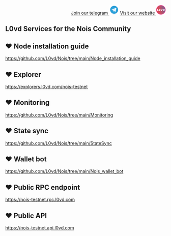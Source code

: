 

<p style="font-size:14px" align="right">
<a href="https://t.me/L0vd_staking" target="_blank">Join our telegram <img src="https://raw.githubusercontent.com/L0vd/screenshots/main/Telegram_logo.png" width="30"/></a>
<a href="https://l0vd.com/" target="_blank">Visit our website <img src="https://raw.githubusercontent.com/L0vd/screenshots/main/L0vd.png" width="30"/></a>
</p>

## L0vd Services for the Nois Community

## :heart: Node installation guide
https://github.com/L0vd/Nois/tree/main/Node_installation_guide

## :heart: Explorer
https://explorers.l0vd.com/nois-testnet

## :heart: Monitoring
https://github.com/L0vd/Nois/tree/main/Monitoring

## :heart: State sync
https://github.com/L0vd/Nois/tree/main/StateSync

## :heart: Wallet bot
https://github.com/L0vd/Nois/tree/main/Nois_wallet_bot

## :heart: Public RPC endpoint
https://nois-testnet.rpc.l0vd.com

## :heart: Public API
https://nois-testnet.api.l0vd.com

